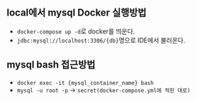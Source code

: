 ## local에서 mysql Docker 실행방법

- `docker-compose up -d`로 docker를 띄운다.
- `jdbc:mysql://localhost:3306/{db}`명으로 IDE에서 불러온다.

## mysql bash 접근방법
- `docker exec -it {mysql_container_name} bash`
- `mysql -u root -p` -> `secret(docker-compose.yml에 적힌 대로)`
